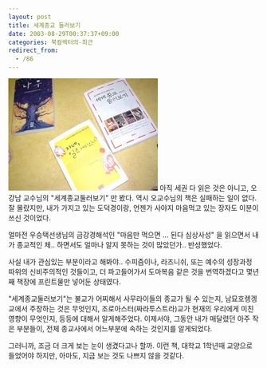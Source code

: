 ```yaml
---
layout: post
title: 세계종교 둘러보기
date: 2003-08-29T00:37:37+09:00
categories: 북컬렉터의-최근
redirect_from:
  - /86
---
```


![ ](/assets/media/logs_archives_DSC01453.jpg)
아직 세권 다 읽은 것은 아니고, 오강남 교수님의 "세계종교둘러보기" 만 봤다. 역시 오교수님의 책은 실패하는 일이 없다. 잘 몰랐지만, 내가 가지고 있는 도덕경이랑, 언젠가 사야지 마음먹고 있는 장자도 이분이 쓰신 것이었다.

얼마전 우승택선생님의 금강경해석인 "마음만 먹으면 ... 된다 심상사성" 을 읽으면서 내가 종교적인 체.. 하면서도 얼마나 알지 못하는 것이 많았던가.. 반성했었다.

사실 내가 관심있는 부분이라고 해봐야.. 수피즘이나, 라즈니쉬, 또는 예수의 성장과정 따위의 신비주의적인 것들이고, 더 파고들어가서 도마복음 같은 것을 번역하겠다고 몇년째 책장에 프린트물만 넣어둔 상태였다.

"세계종교둘러보기"는 불교가 어찌해서 사무라이들의 종교가 될 수 있는지, 남묘호렝겡교에서 주장하는 것은 무엇인지, 조로아스터(짜라투스트라)교가 현재의 우리에게 미친 영향이 무엇인지, 등등에 대해서 알게해주었다. 이제서야, 그동안 내가 매달렸던 아주 작은 부분들이, 전체 종교사에서 어느부분에 속하는 것인지를 알게되었다.

그러니까, 조금 더 크게 보는 눈이 생겼다고나 할까. 이런 책, 대학교 1학년때 교양으로 들었어야 하지만, 아마도, 지금 보는 것도 나쁘지 않을 것같다.
